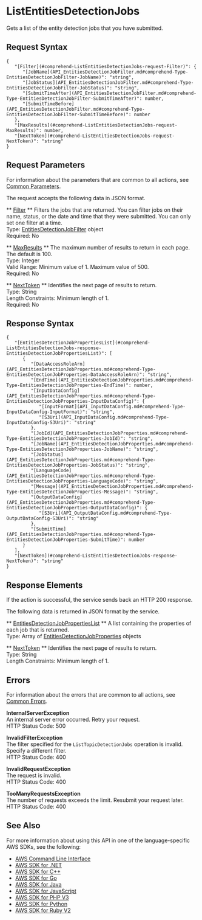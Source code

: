 # ListEntitiesDetectionJobs<a name="API_ListEntitiesDetectionJobs"></a>

Gets a list of the entity detection jobs that you have submitted\.

## Request Syntax<a name="API_ListEntitiesDetectionJobs_RequestSyntax"></a>

```
{
   "[Filter](#comprehend-ListEntitiesDetectionJobs-request-Filter)": { 
      "[JobName](API_EntitiesDetectionJobFilter.md#comprehend-Type-EntitiesDetectionJobFilter-JobName)": "string",
      "[JobStatus](API_EntitiesDetectionJobFilter.md#comprehend-Type-EntitiesDetectionJobFilter-JobStatus)": "string",
      "[SubmitTimeAfter](API_EntitiesDetectionJobFilter.md#comprehend-Type-EntitiesDetectionJobFilter-SubmitTimeAfter)": number,
      "[SubmitTimeBefore](API_EntitiesDetectionJobFilter.md#comprehend-Type-EntitiesDetectionJobFilter-SubmitTimeBefore)": number
   },
   "[MaxResults](#comprehend-ListEntitiesDetectionJobs-request-MaxResults)": number,
   "[NextToken](#comprehend-ListEntitiesDetectionJobs-request-NextToken)": "string"
}
```

## Request Parameters<a name="API_ListEntitiesDetectionJobs_RequestParameters"></a>

For information about the parameters that are common to all actions, see [Common Parameters](CommonParameters.md)\.

The request accepts the following data in JSON format\.

 ** [Filter](#API_ListEntitiesDetectionJobs_RequestSyntax) **   <a name="comprehend-ListEntitiesDetectionJobs-request-Filter"></a>
Filters the jobs that are returned\. You can filter jobs on their name, status, or the date and time that they were submitted\. You can only set one filter at a time\.  
Type: [EntitiesDetectionJobFilter](API_EntitiesDetectionJobFilter.md) object  
Required: No

 ** [MaxResults](#API_ListEntitiesDetectionJobs_RequestSyntax) **   <a name="comprehend-ListEntitiesDetectionJobs-request-MaxResults"></a>
The maximum number of results to return in each page\. The default is 100\.  
Type: Integer  
Valid Range: Minimum value of 1\. Maximum value of 500\.  
Required: No

 ** [NextToken](#API_ListEntitiesDetectionJobs_RequestSyntax) **   <a name="comprehend-ListEntitiesDetectionJobs-request-NextToken"></a>
Identifies the next page of results to return\.  
Type: String  
Length Constraints: Minimum length of 1\.  
Required: No

## Response Syntax<a name="API_ListEntitiesDetectionJobs_ResponseSyntax"></a>

```
{
   "[EntitiesDetectionJobPropertiesList](#comprehend-ListEntitiesDetectionJobs-response-EntitiesDetectionJobPropertiesList)": [ 
      { 
         "[DataAccessRoleArn](API_EntitiesDetectionJobProperties.md#comprehend-Type-EntitiesDetectionJobProperties-DataAccessRoleArn)": "string",
         "[EndTime](API_EntitiesDetectionJobProperties.md#comprehend-Type-EntitiesDetectionJobProperties-EndTime)": number,
         "[InputDataConfig](API_EntitiesDetectionJobProperties.md#comprehend-Type-EntitiesDetectionJobProperties-InputDataConfig)": { 
            "[InputFormat](API_InputDataConfig.md#comprehend-Type-InputDataConfig-InputFormat)": "string",
            "[S3Uri](API_InputDataConfig.md#comprehend-Type-InputDataConfig-S3Uri)": "string"
         },
         "[JobId](API_EntitiesDetectionJobProperties.md#comprehend-Type-EntitiesDetectionJobProperties-JobId)": "string",
         "[JobName](API_EntitiesDetectionJobProperties.md#comprehend-Type-EntitiesDetectionJobProperties-JobName)": "string",
         "[JobStatus](API_EntitiesDetectionJobProperties.md#comprehend-Type-EntitiesDetectionJobProperties-JobStatus)": "string",
         "[LanguageCode](API_EntitiesDetectionJobProperties.md#comprehend-Type-EntitiesDetectionJobProperties-LanguageCode)": "string",
         "[Message](API_EntitiesDetectionJobProperties.md#comprehend-Type-EntitiesDetectionJobProperties-Message)": "string",
         "[OutputDataConfig](API_EntitiesDetectionJobProperties.md#comprehend-Type-EntitiesDetectionJobProperties-OutputDataConfig)": { 
            "[S3Uri](API_OutputDataConfig.md#comprehend-Type-OutputDataConfig-S3Uri)": "string"
         },
         "[SubmitTime](API_EntitiesDetectionJobProperties.md#comprehend-Type-EntitiesDetectionJobProperties-SubmitTime)": number
      }
   ],
   "[NextToken](#comprehend-ListEntitiesDetectionJobs-response-NextToken)": "string"
}
```

## Response Elements<a name="API_ListEntitiesDetectionJobs_ResponseElements"></a>

If the action is successful, the service sends back an HTTP 200 response\.

The following data is returned in JSON format by the service\.

 ** [EntitiesDetectionJobPropertiesList](#API_ListEntitiesDetectionJobs_ResponseSyntax) **   <a name="comprehend-ListEntitiesDetectionJobs-response-EntitiesDetectionJobPropertiesList"></a>
A list containing the properties of each job that is returned\.  
Type: Array of [EntitiesDetectionJobProperties](API_EntitiesDetectionJobProperties.md) objects

 ** [NextToken](#API_ListEntitiesDetectionJobs_ResponseSyntax) **   <a name="comprehend-ListEntitiesDetectionJobs-response-NextToken"></a>
Identifies the next page of results to return\.  
Type: String  
Length Constraints: Minimum length of 1\.

## Errors<a name="API_ListEntitiesDetectionJobs_Errors"></a>

For information about the errors that are common to all actions, see [Common Errors](CommonErrors.md)\.

 **InternalServerException**   
An internal server error occurred\. Retry your request\.  
HTTP Status Code: 500

 **InvalidFilterException**   
The filter specified for the `ListTopicDetectionJobs` operation is invalid\. Specify a different filter\.  
HTTP Status Code: 400

 **InvalidRequestException**   
The request is invalid\.  
HTTP Status Code: 400

 **TooManyRequestsException**   
The number of requests exceeds the limit\. Resubmit your request later\.  
HTTP Status Code: 400

## See Also<a name="API_ListEntitiesDetectionJobs_SeeAlso"></a>

For more information about using this API in one of the language\-specific AWS SDKs, see the following:
+  [AWS Command Line Interface](https://docs.aws.amazon.com/goto/aws-cli/comprehend-2017-11-27/ListEntitiesDetectionJobs) 
+  [AWS SDK for \.NET](https://docs.aws.amazon.com/goto/DotNetSDKV3/comprehend-2017-11-27/ListEntitiesDetectionJobs) 
+  [AWS SDK for C\+\+](https://docs.aws.amazon.com/goto/SdkForCpp/comprehend-2017-11-27/ListEntitiesDetectionJobs) 
+  [AWS SDK for Go](https://docs.aws.amazon.com/goto/SdkForGoV1/comprehend-2017-11-27/ListEntitiesDetectionJobs) 
+  [AWS SDK for Java](https://docs.aws.amazon.com/goto/SdkForJava/comprehend-2017-11-27/ListEntitiesDetectionJobs) 
+  [AWS SDK for JavaScript](https://docs.aws.amazon.com/goto/AWSJavaScriptSDK/comprehend-2017-11-27/ListEntitiesDetectionJobs) 
+  [AWS SDK for PHP V3](https://docs.aws.amazon.com/goto/SdkForPHPV3/comprehend-2017-11-27/ListEntitiesDetectionJobs) 
+  [AWS SDK for Python](https://docs.aws.amazon.com/goto/boto3/comprehend-2017-11-27/ListEntitiesDetectionJobs) 
+  [AWS SDK for Ruby V2](https://docs.aws.amazon.com/goto/SdkForRubyV2/comprehend-2017-11-27/ListEntitiesDetectionJobs) 